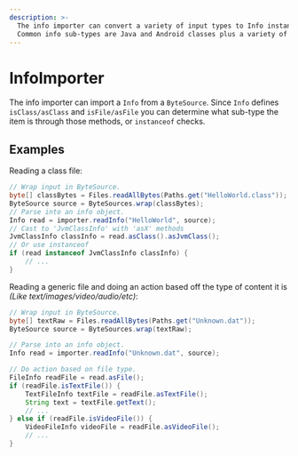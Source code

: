 ```yaml
---
description: >-
  The info importer can convert a variety of input types to Info instances.
  Common info sub-types are Java and Android classes plus a variety of supported file formats.
---
```


# InfoImporter

The info importer can import a `Info` from a `ByteSource`. Since `Info` defines `isClass/asClass` and `isFile/asFile` you can determine what sub-type the item is through those methods, or `instanceof` checks.

## Examples

Reading a class file:

```java
// Wrap input in ByteSource.
byte[] classBytes = Files.readAllBytes(Paths.get("HelloWorld.class"));
ByteSource source = ByteSources.wrap(classBytes);
// Parse into an info object.
Info read = importer.readInfo("HelloWorld", source);
// Cast to 'JvmClassInfo' with 'asX' methods
JvmClassInfo classInfo = read.asClass().asJvmClass();
// Or use instanceof
if (read instanceof JvmClassInfo classInfo) {
	// ...
}
```

Reading a generic file and doing an action based off the type of content it is _(Like text/images/video/audio/etc)_:

```java
// Wrap input in ByteSource.
byte[] textRaw = Files.readAllBytes(Paths.get("Unknown.dat"));
ByteSource source = ByteSources.wrap(textRaw);

// Parse into an info object.
Info read = importer.readInfo("Unknown.dat", source);

// Do action based on file type.
FileInfo readFile = read.asFile();
if (readFile.isTextFile()) {
	TextFileInfo textFile = readFile.asTextFile();
	String text = textFile.getText();
	// ...
} else if (readFile.isVideoFile()) {
	VideoFileInfo videoFile = readFile.asVideoFile();
	// ...
}
```